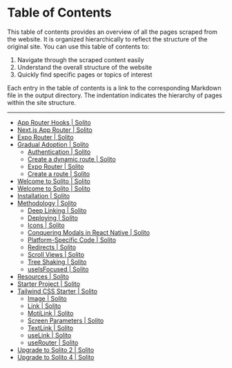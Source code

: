 # Table of Contents

This table of contents provides an overview of all the pages scraped from the website. It is organized hierarchically to reflect the structure of the original site. You can use this table of contents to:

1. Navigate through the scraped content easily
2. Understand the overall structure of the website
3. Quickly find specific pages or topics of interest

Each entry in the table of contents is a link to the corresponding Markdown file in the output directory. The indentation indicates the hierarchy of pages within the site structure.

---

  - [App Router Hooks | Solito](app-directory\hooks)
  - [Next.js App Router | Solito](app-directory\overview)
- [Expo Router | Solito](expo-router)
- [Gradual Adoption | Solito](gradual-adoption)
  - [Authentication | Solito](guides\auth)
  - [Create a dynamic route | Solito](guides\dynamic-route)
  - [Expo Router | Solito](guides\expo-router)
  - [Create a route | Solito](guides\new-route)
- [Welcome to Solito | Solito](index)
- [Welcome to Solito | Solito](index)
- [Installation | Solito](install)
- [Methodology | Solito](methodology)
  - [Deep Linking | Solito](recipes\deep-linking)
  - [Deploying | Solito](recipes\deploying)
  - [Icons | Solito](recipes\icons)
  - [Conquering Modals in React Native | Solito](recipes\modals)
  - [Platform-Specific Code | Solito](recipes\platform-code)
  - [Redirects | Solito](recipes\redirects)
  - [Scroll Views | Solito](recipes\scroll-view)
  - [Tree Shaking | Solito](recipes\tree-shaking)
  - [useIsFocused | Solito](recipes\use-is-focused)
- [Resources | Solito](resources)
- [Starter Project | Solito](starter)
- [Tailwind CSS Starter | Solito](tailwind)
  - [Image | Solito](usage\image)
  - [Link | Solito](usage\link)
  - [MotiLink | Solito](usage\moti-link)
  - [Screen Parameters | Solito](usage\params)
  - [TextLink | Solito](usage\text-link)
  - [useLink | Solito](usage\use-link)
  - [useRouter | Solito](usage\use-router)
- [Upgrade to Solito 2 | Solito](v2)
- [Upgrade to Solito 4 | Solito](v4)
